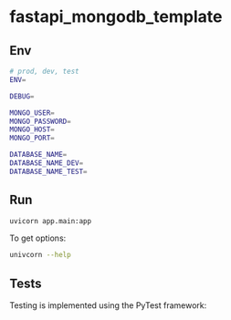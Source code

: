 # fastapi_mongodb_template

## Env
```bash
# prod, dev, test
ENV=

DEBUG=

MONGO_USER=
MONGO_PASSWORD=
MONGO_HOST=
MONGO_PORT=

DATABASE_NAME=
DATABASE_NAME_DEV=
DATABASE_NAME_TEST=
```

## Run
```bash
uvicorn app.main:app
```

To get options:
```bash
univcorn --help
```


## Tests
Testing is implemented using the PyTest framework:

